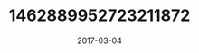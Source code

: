 ---
title: "1462889952723211872"
image: "2017-03-04 17.48.13 1462889952723211872_46248401"
date: "2017-03-04"
type: "photo"
---